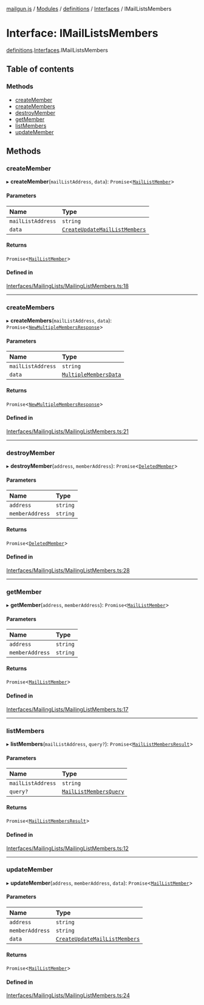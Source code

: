 [mailgun.js](../README.md) / [Modules](../modules.md) / [definitions](../modules/definitions.md) / [Interfaces](../modules/definitions.Interfaces.md) / IMailListsMembers

# Interface: IMailListsMembers

[definitions](../modules/definitions.md).[Interfaces](../modules/definitions.Interfaces.md).IMailListsMembers

## Table of contents

### Methods

- [createMember](definitions.Interfaces.IMailListsMembers.md#createmember)
- [createMembers](definitions.Interfaces.IMailListsMembers.md#createmembers)
- [destroyMember](definitions.Interfaces.IMailListsMembers.md#destroymember)
- [getMember](definitions.Interfaces.IMailListsMembers.md#getmember)
- [listMembers](definitions.Interfaces.IMailListsMembers.md#listmembers)
- [updateMember](definitions.Interfaces.IMailListsMembers.md#updatemember)

## Methods

### createMember

▸ **createMember**(`mailListAddress`, `data`): `Promise`\<[`MailListMember`](../modules/definitions.md#maillistmember)\>

#### Parameters

| Name | Type |
| :------ | :------ |
| `mailListAddress` | `string` |
| `data` | [`CreateUpdateMailListMembers`](../modules/definitions.md#createupdatemaillistmembers) |

#### Returns

`Promise`\<[`MailListMember`](../modules/definitions.md#maillistmember)\>

#### Defined in

[Interfaces/MailingLists/MailingListMembers.ts:18](https://github.com/mailgun/mailgun.js/blob/73cbc82/lib/Interfaces/MailingLists/MailingListMembers.ts#L18)

___

### createMembers

▸ **createMembers**(`mailListAddress`, `data`): `Promise`\<[`NewMultipleMembersResponse`](../modules/definitions.md#newmultiplemembersresponse)\>

#### Parameters

| Name | Type |
| :------ | :------ |
| `mailListAddress` | `string` |
| `data` | [`MultipleMembersData`](../modules/definitions.md#multiplemembersdata) |

#### Returns

`Promise`\<[`NewMultipleMembersResponse`](../modules/definitions.md#newmultiplemembersresponse)\>

#### Defined in

[Interfaces/MailingLists/MailingListMembers.ts:21](https://github.com/mailgun/mailgun.js/blob/73cbc82/lib/Interfaces/MailingLists/MailingListMembers.ts#L21)

___

### destroyMember

▸ **destroyMember**(`address`, `memberAddress`): `Promise`\<[`DeletedMember`](../modules/definitions.md#deletedmember)\>

#### Parameters

| Name | Type |
| :------ | :------ |
| `address` | `string` |
| `memberAddress` | `string` |

#### Returns

`Promise`\<[`DeletedMember`](../modules/definitions.md#deletedmember)\>

#### Defined in

[Interfaces/MailingLists/MailingListMembers.ts:28](https://github.com/mailgun/mailgun.js/blob/73cbc82/lib/Interfaces/MailingLists/MailingListMembers.ts#L28)

___

### getMember

▸ **getMember**(`address`, `memberAddress`): `Promise`\<[`MailListMember`](../modules/definitions.md#maillistmember)\>

#### Parameters

| Name | Type |
| :------ | :------ |
| `address` | `string` |
| `memberAddress` | `string` |

#### Returns

`Promise`\<[`MailListMember`](../modules/definitions.md#maillistmember)\>

#### Defined in

[Interfaces/MailingLists/MailingListMembers.ts:17](https://github.com/mailgun/mailgun.js/blob/73cbc82/lib/Interfaces/MailingLists/MailingListMembers.ts#L17)

___

### listMembers

▸ **listMembers**(`mailListAddress`, `query?`): `Promise`\<[`MailListMembersResult`](../modules/definitions.md#maillistmembersresult)\>

#### Parameters

| Name | Type |
| :------ | :------ |
| `mailListAddress` | `string` |
| `query?` | [`MailListMembersQuery`](../modules/definitions.md#maillistmembersquery) |

#### Returns

`Promise`\<[`MailListMembersResult`](../modules/definitions.md#maillistmembersresult)\>

#### Defined in

[Interfaces/MailingLists/MailingListMembers.ts:12](https://github.com/mailgun/mailgun.js/blob/73cbc82/lib/Interfaces/MailingLists/MailingListMembers.ts#L12)

___

### updateMember

▸ **updateMember**(`address`, `memberAddress`, `data`): `Promise`\<[`MailListMember`](../modules/definitions.md#maillistmember)\>

#### Parameters

| Name | Type |
| :------ | :------ |
| `address` | `string` |
| `memberAddress` | `string` |
| `data` | [`CreateUpdateMailListMembers`](../modules/definitions.md#createupdatemaillistmembers) |

#### Returns

`Promise`\<[`MailListMember`](../modules/definitions.md#maillistmember)\>

#### Defined in

[Interfaces/MailingLists/MailingListMembers.ts:24](https://github.com/mailgun/mailgun.js/blob/73cbc82/lib/Interfaces/MailingLists/MailingListMembers.ts#L24)
